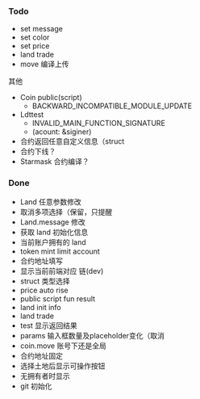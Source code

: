 ### Todo

- set message
- set color
- set price
- land trade
- move 编译上传

其他

- Coin public(script)
  - BACKWARD_INCOMPATIBLE_MODULE_UPDATE
- Ldttest
  - INVALID_MAIN_FUNCTION_SIGNATURE
  - (acount: &siginer)
- 合约返回任意自定义信息（struct
- 合约下线？
- Starmask 合约编译？

### Done

- Land 任意参数修改
- 取消多项选择（保留，只提醒
- Land.message 修改
- 获取 land 初始化信息
- 当前账户拥有的 land
- token mint limit account
- 合约地址填写
- 显示当前前端对应 链(dev)
- struct 类型选择
- price auto rise
- public script fun result
- land init info
- land trade
- test 显示返回结果
- params 输入框数量及placeholder变化（取消
- coin.move 账号下还是全局
- 合约地址固定
- 选择土地后显示可操作按钮
- 无拥有者时显示
- git 初始化